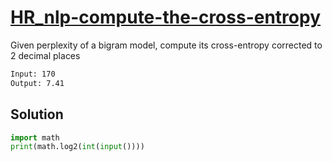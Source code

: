 # [HR_nlp-compute-the-cross-entropy](https://www.hackerrank.com/challenges/nlp-compute-the-cross-entropy)

Given perplexity of a bigram model, compute its cross-entropy corrected to 2 decimal places

```txt
Input: 170
Output: 7.41
```

## Solution

```py
import math
print(math.log2(int(input())))
```
